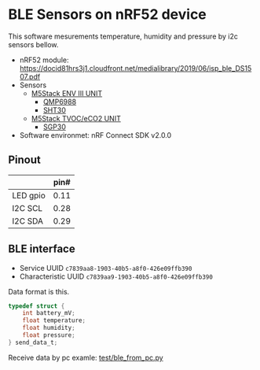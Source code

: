 # BLE Sensors on nRF52 device

This software mesurements temperature, humidity and pressure by i2c sensors bellow.

* nRF52 module: https://docid81hrs3j1.cloudfront.net/medialibrary/2019/06/isp_ble_DS1507.pdf
* Sensors
    + [M5Stack ENV III UNIT](https://docs.m5stack.com/en/unit/envIII)
        + [QMP6988](https://m5stack.oss-cn-shenzhen.aliyuncs.com/resource/docs/datasheet/unit/enviii/QMP6988%20Datasheet.pdf)
        + [SHT30](https://m5stack.oss-cn-shenzhen.aliyuncs.com/resource/docs/datasheet/unit/SHT3x_Datasheet_digital.pdf)
    + [M5Stack TVOC/eCO2 UNIT](https://docs.m5stack.com/en/unit/tvoc)
        + [SGP30](https://m5stack.oss-cn-shenzhen.aliyuncs.com/resource/docs/datasheet/unit/Sensirion_Gas_Sensors_SGP30_Datasheet.pdf)
* Software environmet: nRF Connect SDK v2.0.0


## Pinout

|          | pin#  |
|----------|-------|
| LED gpio | 0.11  |
| I2C SCL  | 0.28  |
| I2C SDA  | 0.29  |


## BLE interface

* Service UUID `c7839aa8-1903-40b5-a8f0-426e09ffb390`
* Characteristic UUID `c7839aa9-1903-40b5-a8f0-426e09ffb390`

Data format is this.

```c
typedef struct {
	int battery_mV;
	float temperature;
	float humidity;
	float pressure;
} send_data_t;
```

Receive data by pc examle: [test/ble_from_pc.py](test/ble_from_pc.py)
